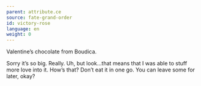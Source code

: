 ```yaml
---
parent: attribute.ce
source: fate-grand-order
id: victory-rose
language: en
weight: 0
---
```


Valentine’s chocolate from Boudica.

Sorry it’s so big.
Really.
Uh, but look…that means that I was able to stuff more love into it.
How’s that?
Don’t eat it in one go.
You can leave some for later, okay?
